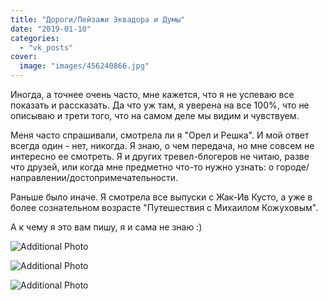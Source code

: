 ```yaml
---
title: "Дороги/Пейзажи Эквадора и Думы"
date: "2019-01-10"
categories: 
  - "vk_posts"
cover:
  image: "images/456240866.jpg"
---
```


Иногда, а точнее очень часто, мне кажется, что я не успеваю все показать и рассказать. Да что уж там, я уверена на все 100%, что не описываю и трети того, что на самом деле мы видим и чувствуем.

Меня часто спрашивали, смотрела ли я "Орел и Решка". И мой ответ всегда один - нет, никогда. Я знаю, о чем передача, но мне совсем не интересно ее смотреть. Я и других тревел-блогеров не читаю, разве что друзей, или когда мне предметно что-то нужно узнать: о городе/направлении/достопримечательности.

<!--more-->

Раньше было иначе. Я смотрела все выпуски с Жак-Ив Кусто, а уже в более сознательном возрасте "Путешествия с Михаилом Кожуховым".

А к чему я это вам пишу, я и сама не знаю :)

![Additional Photo](https://vodpop.ru/wp-content/uploads/2023/07/456240867.jpg)

![Additional Photo](https://vodpop.ru/wp-content/uploads/2023/07/456240868.jpg)

![Additional Photo](https://vodpop.ru/wp-content/uploads/2023/07/456240869.jpg)
